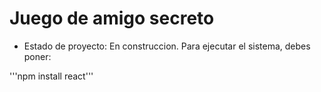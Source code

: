 <h1> Juego de amigo secreto</h1>

- Estado de proyecto: En construccion. 
Para ejecutar el sistema, debes poner:

'''npm install react'''
